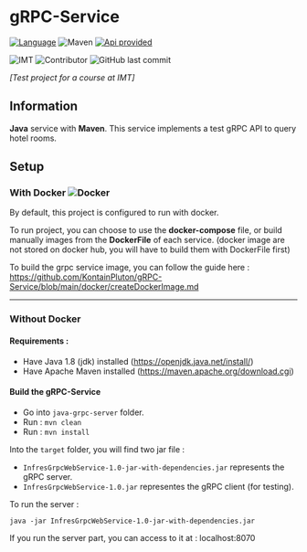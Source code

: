 # gRPC-Service

[![Language](https://shields.io:/github/languages/top/KontainPluton/gRPC-Service?color=007396&logo=java&logoColor=white&labelColor=bd7509&style=for-the-badge)](https://openjdk.java.net/)
![Maven](https://shields.io/badge/Use-Maven-C71A36?logo=Apache-Maven&logoColor=white&style=for-the-badge)
[![Api provided](https://shields.io/badge/API%20provided-gRPC-00afac?logo=grpc&logoColor=white&style=for-the-badge)](https://grpc.io/)

![IMT](https://shields.io/badge/Made%20at-IMT%20Mines%20Al%C3%A8s-00bcd7?logo=mines&logoColor=white&style=for-the-badge&labelColor=black)
![Contributor](https://shields.io:/github/contributors/KontainPluton/gRPC-Service?style=for-the-badge)
![GitHub last commit](https://shields.io:/github/last-commit/KontainPluton/gRPC-Service?style=for-the-badge)

*[Test project for a course at IMT]*

## Information

**Java** service with **Maven**.
This service implements a test gRPC API to query hotel rooms.

## Setup

### With Docker ![Docker](https://shield.lylium.fr/badge/-Docker-2496ED?logo=docker&logoColor=white&style=f&style=flat-square)

By default, this project is configured to run with docker.

To run project, you can choose to use the **docker-compose** file, or build manually images from the **DockerFile** of each service. (docker image are not stored on docker hub, you will have to build them with DockerFile first)

To build the grpc service image, you can follow the guide here : https://github.com/KontainPluton/gRPC-Service/blob/main/docker/createDockerImage.md

---

### Without Docker

#### **Requirements :**

- Have Java 1.8 (jdk) installed (https://openjdk.java.net/install/)
- Have Apache Maven installed (https://maven.apache.org/download.cgi)

#### **Build the gRPC-Service**

- Go into `java-grpc-server` folder.
- Run : `mvn clean`
- Run : `mvn install`

Into the `target` folder, you will find two jar file :
- `InfresGrpcWebService-1.0-jar-with-dependencies.jar` represents the gRPC server.
- `InfresGrpcWebService-1.0.jar` representes the gRPC client (for testing).

To run the server :

```
java -jar InfresGrpcWebService-1.0-jar-with-dependencies.jar
```


If you run the server part, you can access to it at : localhost:8070
